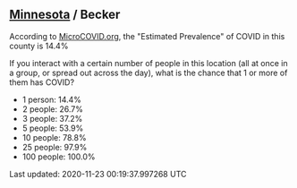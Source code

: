 
## [Minnesota](/united-states/minnesota) / Becker

According to [MicroCOVID.org](http://microcovid.org),
the "Estimated Prevalence" of COVID in this county is 14.4%

If you interact with a certain number of people in this location
(all at once in a group, or spread out across the day), what is the chance that
1 or more of them has COVID?

- 1 person: 14.4%
- 2 people: 26.7%
- 3 people: 37.2%
- 5 people: 53.9%
- 10 people: 78.8%
- 25 people: 97.9%
- 100 people: 100.0%

Last updated: 2020-11-23 00:19:37.997268 UTC
